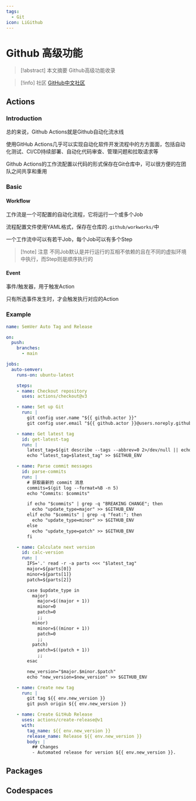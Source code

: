 ```yaml
---
tags:
  - Git
icon: LiGithub
---
```


# Github 高级功能

> [!abstract] 本文摘要
> Github高级功能收录

> [!info] 社区
> [GitHub中文社区](https://www.github-zh.com/)

## Actions

### Introduction

总的来说，Github Actions就是Github自动化流水线

使用GitHub Actions几乎可以实现自动化软件开发流程中的方方面面，包括自动化测试、CI/CD持续部署、自动化代码审查、管理问题和拉取请求等

Github Actions的工作流配置以代码的形式保存在Git仓库中，可以很方便的在团队之间共享和重用

### Basic

#### Workflow

工作流是一个可配置的自动化流程，它将运行一个或多个Job

流程配置文件使用YAML格式，保存在仓库的`.github/workworks/`中

一个工作流中可以有若干Job，每个Job可以有多个Step

> [!note] 注意
> 不同Job默认是并行运行的互相不依赖的且在不同的虚拟环境中执行，而Step则是顺序执行的

#### Event

事件/触发器，用于触发Action

只有所选事件发生时，才会触发执行对应的Action

### Example

```yml
name: SemVer Auto Tag and Release

on:
  push:
    branches:
      - main

jobs:
  auto-semver:
    runs-on: ubuntu-latest

    steps:
    - name: Checkout repository
      uses: actions/checkout@v3

    - name: Set up Git
      run: |
        git config user.name "${{ github.actor }}"
        git config user.email "${{ github.actor }}@users.noreply.github.com"

    - name: Get latest tag
      id: get-latest-tag
      run: |
        latest_tag=$(git describe --tags --abbrev=0 2>/dev/null || echo "0.0.0")
        echo "latest_tag=$latest_tag" >> $GITHUB_ENV

    - name: Parse commit messages
      id: parse-commits
      run: |
        # 获取最新的 commit 消息
        commits=$(git log --format=%B -n 5)
        echo "Commits: $commits"

        if echo "$commits" | grep -q "BREAKING CHANGE"; then
          echo "update_type=major" >> $GITHUB_ENV
        elif echo "$commits" | grep -q "feat:"; then
          echo "update_type=minor" >> $GITHUB_ENV
        else
          echo "update_type=patch" >> $GITHUB_ENV
        fi

    - name: Calculate next version
      id: calc-version
      run: |
        IFS='.' read -r -a parts <<< "$latest_tag"
        major=${parts[0]}
        minor=${parts[1]}
        patch=${parts[2]}

        case $update_type in
          major)
            major=$((major + 1))
            minor=0
            patch=0
            ;;
          minor)
            minor=$((minor + 1))
            patch=0
            ;;
          patch)
            patch=$((patch + 1))
            ;;
        esac

        new_version="$major.$minor.$patch"
        echo "new_version=$new_version" >> $GITHUB_ENV

    - name: Create new tag
      run: |
        git tag ${{ env.new_version }}
        git push origin ${{ env.new_version }}

    - name: Create GitHub Release
      uses: actions/create-release@v1
      with:
        tag_name: ${{ env.new_version }}
        release_name: Release ${{ env.new_version }}
        body: |
          ## Changes
          - Automated release for version ${{ env.new_version }}.

```

## Packages

## Codespaces
